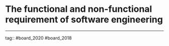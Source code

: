 # The functional and non-functional requirement of software engineering


---

tag:: #board_2020 #board_2018 